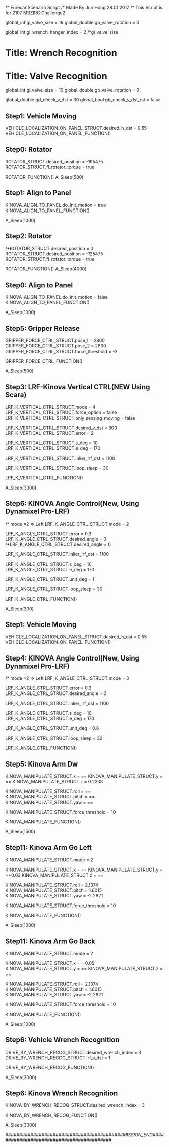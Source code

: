 /* Eurecar Scenario Script 
/* Made By Jun Hong 28.01.2017
/* This Script is for 2107 MBZIRC Challenge2

global_int gi_valve_size = 19
global_double gb_valve_rotation = 0

global_int gi_wrench_hanger_index = 2
/*gi_valve_size

# Title: Wrench Recognition

# Title: Valve Recognition

global_int gi_valve_size = 19
global_double gb_valve_rotation = 0

global_double gd_check_v_dst = 30
global_bool gb_check_v_dst_rst = false

## Step1: Vehicle Moving
VEHICLE_LOCALIZATION_ON_PANEL_STRUCT.desired_h_dst = 0.55
VEHICLE_LOCALIZATION_ON_PANEL_FUNCTION()

## Step0: Rotator
ROTATOR_STRUCT.desired_position = -195475
ROTATOR_STRUCT.fl_rotator_torque = true

ROTATOR_FUNCTION()
A_Sleep(500)

## Step1: Align to Panel
KINOVA_ALIGN_TO_PANEL.do_init_motion = true
KINOVA_ALIGN_TO_PANEL_FUNCTION()

A_Sleep(1000)

## Step2: Rotator
/*ROTATOR_STRUCT.desired_position = 0
ROTATOR_STRUCT.desired_position = -125475
ROTATOR_STRUCT.fl_rotator_torque = true

ROTATOR_FUNCTION()
A_Sleep(4000)

## Step0: Align to Panel
KINOVA_ALIGN_TO_PANEL.do_init_motion = false
KINOVA_ALIGN_TO_PANEL_FUNCTION()

A_Sleep(1000)

## Step5: Gripper Release

GRIPPER_FORCE_CTRL_STRUCT.pose_1 = 2800
GRIPPER_FORCE_CTRL_STRUCT.pose_2 = 2800
GRIPPER_FORCE_CTRL_STRUCT.force_threshold = -2

GRIPPER_FORCE_CTRL_FUNCTION()

A_Sleep(500)

## Step3: LRF-Kinova Vertical CTRL(NEW Using Scara)

LRF_K_VERTICAL_CTRL_STRUCT.mode = 4
LRF_K_VERTICAL_CTRL_STRUCT.force_option = false
LRF_K_VERTICAL_CTRL_STRUCT.only_sensing_moving = false

LRF_K_VERTICAL_CTRL_STRUCT.desired_v_dst = 300
LRF_K_VERTICAL_CTRL_STRUCT.error = 2

LRF_K_VERTICAL_CTRL_STRUCT.s_deg = 10
LRF_K_VERTICAL_CTRL_STRUCT.e_deg = 170

LRF_K_VERTICAL_CTRL_STRUCT.inlier_lrf_dst = 1100

LRF_K_VERTICAL_CTRL_STRUCT.loop_sleep = 30

LRF_K_VERTICAL_CTRL_FUNCTION()

A_Sleep(3000)

## Step6: KINOVA Angle Control(New, Using Dynamixel Pro-LRF)
/* mode =2 => Left
LRF_K_ANGLE_CTRL_STRUCT.mode = 2

LRF_K_ANGLE_CTRL_STRUCT.error = 0.3
LRF_K_ANGLE_CTRL_STRUCT.desired_angle = 0
/*LRF_K_ANGLE_CTRL_STRUCT.desired_angle = 0

LRF_K_ANGLE_CTRL_STRUCT.inlier_lrf_dst = 1100

LRF_K_ANGLE_CTRL_STRUCT.s_deg = 10
LRF_K_ANGLE_CTRL_STRUCT.e_deg = 170

LRF_K_ANGLE_CTRL_STRUCT.unit_deg = 1

LRF_K_ANGLE_CTRL_STRUCT.loop_sleep = 30

LRF_K_ANGLE_CTRL_FUNCTION()

A_Sleep(300)

## Step1: Vehicle Moving

VEHICLE_LOCALIZATION_ON_PANEL_STRUCT.desired_h_dst = 0.55
VEHICLE_LOCALIZATION_ON_PANEL_FUNCTION()


## Step4: KINOVA Angle Control(New, Using Dynamixel Pro-LRF)
/* mode =2 => Left
LRF_K_ANGLE_CTRL_STRUCT.mode = 3

LRF_K_ANGLE_CTRL_STRUCT.error = 0.3
LRF_K_ANGLE_CTRL_STRUCT.desired_angle = 0

LRF_K_ANGLE_CTRL_STRUCT.inlier_lrf_dst = 1100

LRF_K_ANGLE_CTRL_STRUCT.s_deg = 10
LRF_K_ANGLE_CTRL_STRUCT.e_deg = 170

LRF_K_ANGLE_CTRL_STRUCT.unit_deg = 0.8

LRF_K_ANGLE_CTRL_STRUCT.loop_sleep = 30

LRF_K_ANGLE_CTRL_FUNCTION()


## Step5: Kinova Arm Dw

KINOVA_MANIPULATE_STRUCT.x = ==
KINOVA_MANIPULATE_STRUCT.y = ==
KINOVA_MANIPULATE_STRUCT.z = 0.2238

KINOVA_MANIPULATE_STRUCT.roll = ==
KINOVA_MANIPULATE_STRUCT.pitch = ==
KINOVA_MANIPULATE_STRUCT.yaw = ==

KINOVA_MANIPULATE_STRUCT.force_threshold = 10

KINOVA_MANIPULATE_FUNCTION()

A_Sleep(1500)

## Step11: Kinova Arm Go Left

KINOVA_MANIPULATE_STRUCT.mode = 2

KINOVA_MANIPULATE_STRUCT.x = ==
KINOVA_MANIPULATE_STRUCT.y = ++0.03
KINOVA_MANIPULATE_STRUCT.z = ==

KINOVA_MANIPULATE_STRUCT.roll = 2.1374
KINOVA_MANIPULATE_STRUCT.pitch = 1.6015
KINOVA_MANIPULATE_STRUCT.yaw = -2.2821

KINOVA_MANIPULATE_STRUCT.force_threshold = 10

KINOVA_MANIPULATE_FUNCTION()

A_Sleep(1000)


## Step11: Kinova Arm Go Back

KINOVA_MANIPULATE_STRUCT.mode = 2

KINOVA_MANIPULATE_STRUCT.x = --0.05
KINOVA_MANIPULATE_STRUCT.y = ==
KINOVA_MANIPULATE_STRUCT.z = ==

KINOVA_MANIPULATE_STRUCT.roll = 2.1374
KINOVA_MANIPULATE_STRUCT.pitch = 1.6015
KINOVA_MANIPULATE_STRUCT.yaw = -2.2821

KINOVA_MANIPULATE_STRUCT.force_threshold = 10

KINOVA_MANIPULATE_FUNCTION()

A_Sleep(1000)

## Step6: Vehicle Wrench Recognition

DRIVE_BY_WRENCH_RECOG_STRUCT.desired_wrench_index = 3
DRIVE_BY_WRENCH_RECOG_STRUCT.lrf_v_dst = 1

DRIVE_BY_WRENCH_RECOG_FUNCTION()

A_Sleep(3000)

## Step6: Kinova Wrench Recognition

KINOVA_BY_WRENCH_RECOG_STRUCT.desired_wrench_index = 3

KINOVA_BY_WRENCH_RECOG_FUNCTION()

A_Sleep(3000)

##########################################_MISSION_END_##########################################
